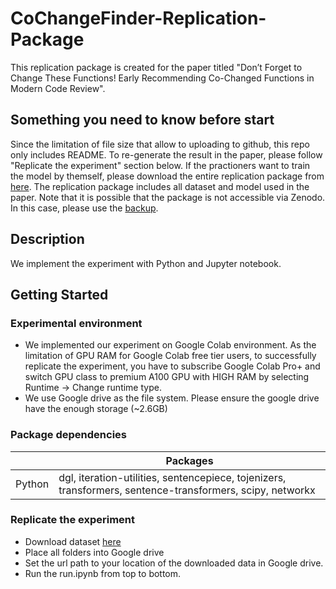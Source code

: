 # CoChangeFinder-Replication-Package

This replication package is created for the paper titled "Don’t Forget to Change These Functions! Early Recommending Co-Changed Functions in Modern Code Review".

## Something you need to know before start
Since the limitation of file size that allow to uploading to github, this repo only includes README. To re-generate the result in the paper, please follow "Replicate the experiment" section below. If the practioners want to train the model by themself, please download the entire replication package from [here](https://doi.org/10.5281/zenodo.10584858). The replication package includes all dataset and model used in the paper. Note that it is possible that the package is not accessible via Zenodo. In this case, please use the [backup](https://drive.google.com/file/d/1BDcPtiUqEd82UY8hpLunOlNPoykZMDQ9/view?usp=drive_link).

## Description

We implement the experiment with Python and Jupyter notebook.

## Getting Started

### Experimental environment
* We implemented our experiment on Google Colab environment. As the limitation of GPU RAM for Google Colab free tier users, to successfully replicate the experiment, you have to subscribe Google Colab Pro+ and switch GPU class to premium A100 GPU with HIGH RAM by selecting Runtime -> Change runtime type.
* We use Google drive as the file system. Please ensure the google drive have the enough storage (~2.6GB)

### Package dependencies
|                      | Packages                                                                                                            |
|----------------------|---------------------------------------------------------------------------------------------------------------------|
| Python               | dgl, iteration-utilities, sentencepiece, tojenizers, transformers, sentence-transformers, scipy, networkx           |


### Replicate the experiment
* Download dataset [here](https://doi.org/10.5281/zenodo.10584858)
* Place all folders into Google drive
* Set the url path to your location of the downloaded data in Google drive.
* Run the run.ipynb from top to bottom.
